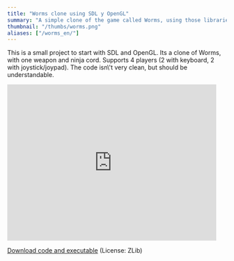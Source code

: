 ```yaml
---
title: "Worms clone using SDL y OpenGL"
summary: "A simple clone of the game called Worms, using those libraries. Can be played by multiple players, using the same keyboard."
thumbnail: "/thumbs/worms.png"
aliases: ["/worms_en/"]
---
```


<p>This is a small project to start with SDL and OpenGL. Its a clone of Worms, with one weapon and ninja cord. Supports 4 players (2 with keyboard, 2 with joystick/joypad). The code isn\'t very clean, but should be understandable.</p>
<iframe width="480" height="360" src="http://www.youtube.com/embed/QNa76bQrdOM?rel=0" frameborder="0" allowfullscreen></iframe>
<p><a href="/downloads/wc.zip" >Download code and executable</a> (License: ZLib)</p>
